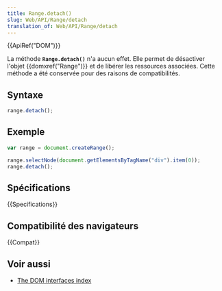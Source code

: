 ```yaml
---
title: Range.detach()
slug: Web/API/Range/detach
translation_of: Web/API/Range/detach
---
```


{{ApiRef("DOM")}}

La méthode **`Range.detach()`** n'a aucun effet. Elle permet de désactiver l'objet {{domxref("Range")}} et de libérer les ressources associées. Cette méthode a été conservée pour des raisons de compatibilités.

## Syntaxe

```js
range.detach();
```

## Exemple

```js
var range = document.createRange();

range.selectNode(document.getElementsByTagName("div").item(0));
range.detach();
```

## Spécifications

{{Specifications}}

## Compatibilité des navigateurs

{{Compat}}

## Voir aussi

- [The DOM interfaces index](/fr/docs/Web/API/Document_Object_Model)
